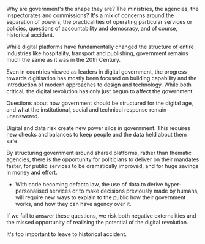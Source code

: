 <!-- TITLE: The shape of government -->


Why are government's the shape they are? The ministries, the agencies, the inspectorates and commissions? It's a mix of concerns around the separation of powers, the practicalities of operating particular services or policies, questions of accountability and democracy, and of course, historical accident.

While digital platforms have fundamentally changed the structure of entire industries like hospitality, transport and publishing, government remains much the same as it was in the 20th Century.

Even in countries viewed as leaders in digital government, the progress towards digitisation has mostly been focused on building capability and the introduction of modern approaches to design and technology. While both critical, the digital revolution has only just begun to affect the government.

Questions about how government should be structured for the digital age, and what the institutional, social and technical response remain unanswered.

Digital and data risk create new power silos in government. This requires new checks and balances to keep people and the data held about them safe.

By structuring government around shared platforms, rather than thematic agencies, there is the opportunity for politicians to deliver on their mandates faster, for public services to be dramatically improved, and for huge savings in money and effort.

* With code becoming defacto law, the use of data to derive hyper-personalised services or to make decisions previously made by humans, will require new ways to explain to the public how their government works, and how they can have agency over it.

If we fail to answer these questions, we risk both negative externalities and the missed opportunity of realising the potential of the digital revolution.

It's too important to leave to historical accident.
